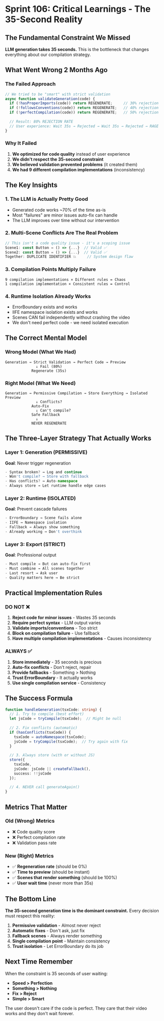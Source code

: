 # Sprint 106: Critical Learnings - The 35-Second Reality

## The Fundamental Constraint We Missed

**LLM generation takes 35 seconds.** This is the bottleneck that changes everything about our compilation strategy.

## What Went Wrong 2 Months Ago

### The Failed Approach
```typescript
// We tried to be "smart" with strict validation
async function validateGeneration(code) {
  if (!hasProperImports(code)) return REGENERATE;     // 30% rejection
  if (!followsConventions(code)) return REGENERATE;   // 40% rejection
  if (!perfectCompilation(code)) return REGENERATE;   // 50% rejection
  
  // Result: 80% REJECTION RATE
  // User experience: Wait 35s → Rejected → Wait 35s → Rejected → RAGE
}
```

### Why It Failed
1. **We optimized for code quality** instead of user experience
2. **We didn't respect the 35-second constraint**
3. **We believed validation prevented problems** (it created them)
4. **We had 9 different compilation implementations** (inconsistency)

## The Key Insights

### 1. The LLM is Actually Pretty Good
- Generated code works ~70% of the time as-is
- Most "failures" are minor issues auto-fix can handle
- The LLM improves over time without our intervention

### 2. Multi-Scene Conflicts Are The Real Problem
```typescript
// This isn't a code quality issue - it's a scoping issue
Scene1: const Button = () => {...}  // Valid ✅
Scene2: const Button = () => {...}  // Valid ✅
Together: DUPLICATE IDENTIFIER 💥     // System design flaw
```

### 3. Compilation Points Multiply Failure
```
9 compilation implementations × Different rules = Chaos
1 compilation implementation × Consistent rules = Control
```

### 4. Runtime Isolation Already Works
- ErrorBoundary exists and works
- IIFE namespace isolation exists and works
- Scenes CAN fail independently without crashing the video
- We don't need perfect code - we need isolated execution

## The Correct Mental Model

### Wrong Model (What We Had)
```
Generation → Strict Validation → Perfect Code → Preview
              ↓ Fail (80%)
            Regenerate (35s)
```

### Right Model (What We Need)
```
Generation → Permissive Compilation → Store Everything → Isolated Preview
              ↓ Conflicts?
            Auto-Fix
              ↓ Can't compile?
            Safe Fallback
              ↓
            NEVER REGENERATE
```

## The Three-Layer Strategy That Actually Works

### Layer 1: Generation (PERMISSIVE)
**Goal**: Never trigger regeneration
```typescript
- Syntax broken? → Log and continue
- Won't compile? → Store with fallback
- Has conflicts? → Auto-namespace
- Always store → Let runtime handle edge cases
```

### Layer 2: Runtime (ISOLATED)
**Goal**: Prevent cascade failures
```typescript
- ErrorBoundary → Scene fails alone
- IIFE → Namespace isolation
- Fallback → Always show something
- Already working → Don't overthink
```

### Layer 3: Export (STRICT)
**Goal**: Professional output
```typescript
- Must compile → But can auto-fix first
- Must combine → All scenes together
- Last resort → Ask user
- Quality matters here → Be strict
```

## Practical Implementation Rules

### DO NOT ❌
1. **Reject code for minor issues** - Wastes 35 seconds
2. **Require perfect syntax** - LLM output varies
3. **Validate imports/conventions** - Too strict
4. **Block on compilation failure** - Use fallback
5. **Have multiple compilation implementations** - Causes inconsistency

### ALWAYS ✅
1. **Store immediately** - 35 seconds is precious
2. **Auto-fix conflicts** - Don't reject, repair
3. **Provide fallbacks** - Something > Nothing
4. **Trust ErrorBoundary** - It actually works
5. **Use single compilation service** - Consistency

## The Success Formula

```typescript
function handleGeneration(tsxCode: string) {
  // 1. Try to compile (best effort)
  let jsCode = tryCompile(tsxCode);  // Might be null
  
  // 2. Fix conflicts (automatic)
  if (hasConflicts(tsxCode)) {
    tsxCode = autoNamespace(tsxCode);
    jsCode = tryCompile(tsxCode);  // Try again with fix
  }
  
  // 3. Always store (with or without JS)
  store({
    tsxCode,
    jsCode: jsCode || createFallback(),
    success: !!jsCode
  });
  
  // 4. NEVER call generateAgain()
}
```

## Metrics That Matter

### Old (Wrong) Metrics
- ❌ Code quality score
- ❌ Perfect compilation rate
- ❌ Validation pass rate

### New (Right) Metrics
- ✅ **Regeneration rate** (should be 0%)
- ✅ **Time to preview** (should be instant)
- ✅ **Scenes that render something** (should be 100%)
- ✅ **User wait time** (never more than 35s)

## The Bottom Line

**The 35-second generation time is the dominant constraint.** Every decision must respect this reality:

1. **Permissive validation** - Almost never reject
2. **Automatic fixes** - Don't ask, just fix
3. **Fallback scenes** - Always render something
4. **Single compilation point** - Maintain consistency
5. **Trust isolation** - Let ErrorBoundary do its job

## Next Time Remember

When the constraint is 35 seconds of user waiting:
- **Speed > Perfection**
- **Something > Nothing**  
- **Fix > Reject**
- **Simple > Smart**

The user doesn't care if the code is perfect. They care that their video works and they don't wait forever.